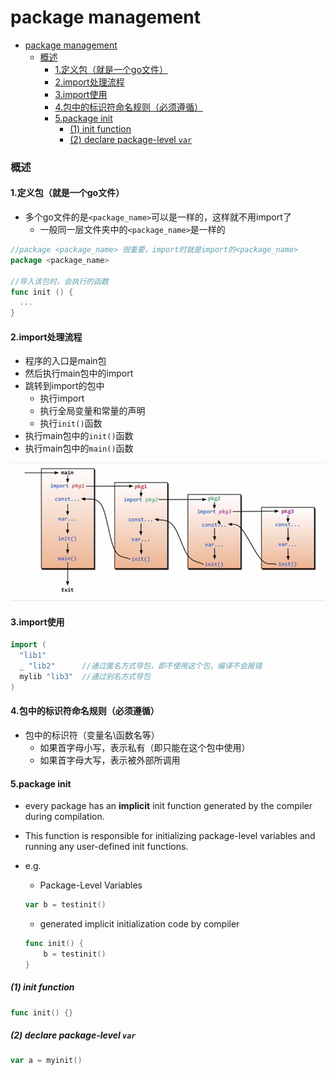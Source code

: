 # package management

<!-- @import "[TOC]" {cmd="toc" depthFrom=1 depthTo=6 orderedList=false} -->
<!-- code_chunk_output -->

- [package management](#package-management)
    - [概述](#概述)
      - [1.定义包（就是一个go文件）](#1定义包就是一个go文件)
      - [2.import处理流程](#2import处理流程)
      - [3.import使用](#3import使用)
      - [4.包中的标识符命名规则（必须遵循）](#4包中的标识符命名规则必须遵循)
      - [5.package init](#5package-init)
        - [(1) init function](#1-init-function)
        - [(2) declare package-level  `var`](#2-declare-package-level--var)

<!-- /code_chunk_output -->

### 概述

#### 1.定义包（就是一个go文件）
* 多个go文件的是`<package_name>`可以是一样的，这样就不用import了
  * 一般同一层文件夹中的`<package_name>`是一样的
```go
//package <package_name> 很重要，import时就是import的<package_name>
package <package_name>

//导入该包时，会执行的函数
func init () {
  ...
}
```

#### 2.import处理流程
* 程序的入口是main包
* 然后执行main包中的import
* 跳转到import的包中
  * 执行import
  * 执行全局变量和常量的声明
  * 执行`init()`函数
* 执行main包中的`init()`函数
* 执行main包中的`main()`函数

![](./imgs/package_management_01.png)

#### 3.import使用
```go
import (
  "lib1"
  _ "lib2"      //通过匿名方式导包，即不使用这个包，编译不会报错
  mylib "lib3"  //通过别名方式导包
)
```

#### 4.包中的标识符命名规则（必须遵循）
* 包中的标识符（变量名\函数名等）
  * 如果首字母小写，表示私有（即只能在这个包中使用）
  * 如果首字母大写，表示被外部所调用

#### 5.package init

* every package has an **implicit** init function generated by the compiler during compilation. 
* This function is responsible for initializing package-level variables and running any user-defined init functions.

* e.g.
    * Package-Level Variables
    ```go
    var b = testinit()
    ```
    * generated implicit initialization code by compiler
    ```go
    func init() {
        b = testinit()
    }
    ```

##### (1) init function

```go
func init() {}
```

##### (2) declare package-level  `var` 

```go
var a = myinit()
```
